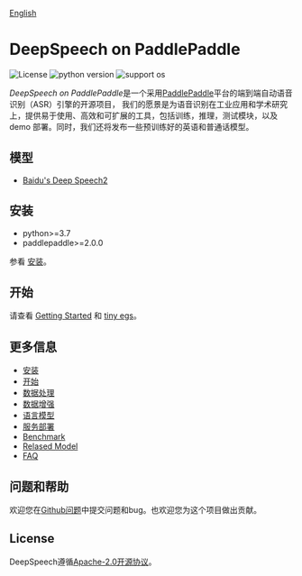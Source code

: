 [English](README.md)

# DeepSpeech on PaddlePaddle

![License](https://img.shields.io/badge/license-Apache%202-red.svg)
![python version](https://img.shields.io/badge/python-3.7+-orange.svg)
![support os](https://img.shields.io/badge/os-linux-yellow.svg)

*DeepSpeech on PaddlePaddle*是一个采用[PaddlePaddle](https://github.com/PaddlePaddle/Paddle)平台的端到端自动语音识别（ASR）引擎的开源项目，
我们的愿景是为语音识别在工业应用和学术研究上，提供易于使用、高效和可扩展的工具，包括训练，推理，测试模块，以及 demo 部署。同时，我们还将发布一些预训练好的英语和普通话模型。

## 模型

* [Baidu's Deep Speech2](http://proceedings.mlr.press/v48/amodei16.pdf)

## 安装

* python>=3.7
* paddlepaddle>=2.0.0

参看 [安装](docs/install.md)。

## 开始

请查看 [Getting Started](docs/geting_started.md) 和 [tiny egs](examples/tiny/README.md)。

## 更多信息

* [安装](docs/install.md)  
* [开始](docs/geting_started.md)  
* [数据处理](docs/data_preparation.md)  
* [数据增强](docs/augmentation.md)  
* [语言模型](docs/ngram_lm.md)  
* [服务部署](docs/server.md)  
* [Benchmark](docs/benchmark.md)  
* [Relased Model](docs/released_model.md)  
* [FAQ](docs/faq.md)  

## 问题和帮助

欢迎您在[Github问题](https://github.com/PaddlePaddle/models/issues)中提交问题和bug。也欢迎您为这个项目做出贡献。

## License

DeepSpeech遵循[Apache-2.0开源协议](./LICENSE)。
